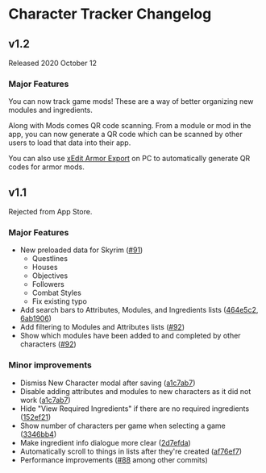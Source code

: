 # Character Tracker Changelog

## v1.2

Released 2020 October 12

### Major Features

You can now track game mods!
These are a way of better organizing new modules and ingredients.

Along with Mods comes QR code scanning.
From a module or mod in the app, you can now generate a QR code
which can be scanned by other users to load that data into their app.

You can also use [xEdit Armor Export](https://github.com/Isvvc/xEdit-Armor-Export)
on PC to automatically generate QR codes for armor mods.

## v1.1

Rejected from App Store.

### Major Features

* New preloaded data for Skyrim ([#91](https://github.com/Isvvc/Character-Tracker/pull/91))
  * Questlines
  * Houses
  * Objectives
  * Followers
  * Combat Styles
  * Fix existing typo
* Add search bars to Attributes, Modules, and Ingredients lists ([464e5c2](https://github.com/Isvvc/Character-Tracker/commit/464e5c2dde75cd900005065b5f6023a3d765611f), [6ab1906](https://github.com/Isvvc/Character-Tracker/commit/6ab1906d0a9033711fbb17cde428fcabf40c4198))
* Add filtering to Modules and Attributes lists ([#92](https://github.com/Isvvc/Character-Tracker/pull/92))
* Show which modules have been added to and completed by other characters ([#92](https://github.com/Isvvc/Character-Tracker/pull/92))

### Minor improvements

* Dismiss New Character modal after saving ([a1c7ab7](https://github.com/Isvvc/Character-Tracker/commit/a1c7ab7fcce36a04e492b0bd5b3dd92a81f729d9))
* Disable adding attributes and modules to new characters as it did not work ([a1c7ab7](https://github.com/Isvvc/Character-Tracker/commit/a1c7ab7fcce36a04e492b0bd5b3dd92a81f729d9))
* Hide "View Required Ingredients" if there are no required ingredients ([152ef21](https://github.com/Isvvc/Character-Tracker/commit/152ef219d109d3820261578ecb9594f793aeeb68))
* Show number of characters per game when selecting a game ([3346bb4](https://github.com/Isvvc/Character-Tracker/commit/3346bb427ff23085c1fac1da1705bd979a83d070))
* Make ingredient info dialogue more clear ([2d7efda](https://github.com/Isvvc/Character-Tracker/commit/2d7efdae07b629ae5741fc879f646085934d3e5a))
* Automatically scroll to things in lists after they're created ([af76ef7](https://github.com/Isvvc/Character-Tracker/commit/af76ef7b88cda0c8b37cc0067be8000e090a206e))
* Performance improvements ([#88](https://github.com/Isvvc/Character-Tracker/pull/88) among other commits)

